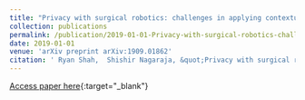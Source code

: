 ```yaml
---
title: "Privacy with surgical robotics: challenges in applying contextual privacy theory"
collection: publications
permalink: /publication/2019-01-01-Privacy-with-surgical-robotics-challenges-in-applying-contextual-privacy-theory
date: 2019-01-01
venue: 'arXiv preprint arXiv:1909.01862'
citation: ' Ryan Shah,  Shishir Nagaraja, &quot;Privacy with surgical robotics: challenges in applying contextual privacy theory.&quot; arXiv preprint arXiv:1909.01862, 2019.'
---
```

[Access paper here](/files/shah2019privacy.pdf){:target="_blank"}
